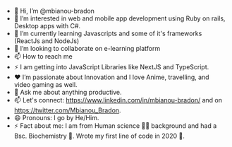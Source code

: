 - 👋 Hi, I’m @mbianou-bradon
- 👀 I’m interested in web and mobile app development using Ruby on rails, Desktop apps with C#.
- 🌱 I’m currently learning Javascripts and some of it's frameworks (ReactJs and NodeJs)
- 💞️ I’m looking to collaborate on e-learning platform
- 📫 How to reach me 
- ⚡ I am getting into JavaScript Libraries like NextJS and TypeScript.
- ❤️ I’m passionate about Innovation and I love Anime, travelling, and video gaming as well.
- 💬 Ask me about anything productive.
- 📫 Let's connect: https://www.linkedin.com/in/mbianou-bradon/ and on https://twitter.com/Mbianou_Bradon.
- 😄 Pronouns: I go by He/Him.
- ⚡ Fact about me: I am from Human science 👨‍🦱 background and had a Bsc. Biochemistry 🥰. Wrote my first line of code in 2020 🤭. 

<!---
mbianou-bradon/mbianou-bradon is a ✨ special ✨ repository because its `README.md` (this file) appears on your GitHub profile.
You can click the Preview link to take a look at your changes.
--->
